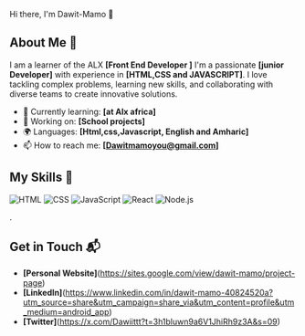 Hi there, I'm Dawit-Mamo 👋


## About Me 🚀

I am a learner of the ALX **[Front End Developer ]** I'm a passionate **[junior Developer]** with experience in **[HTML,CSS and JAVASCRIPT]**. I love tackling complex problems, learning new skills, and collaborating with diverse teams to create innovative solutions.

- 🌱 Currently learning: **[at Alx africa]**
- 🔭 Working on: **[School projects]**
- 🌍 Languages: **[Html,css,Javascript, English and Amharic]**
- 📫 How to reach me: **[Dawitmamoyou@gmail.com]**
  

## My Skills 🧠

![HTML](https://img.shields.io/badge/-HTML-E34F26?style=flat-square&logo=html5&logoColor=white)
![CSS](https://img.shields.io/badge/-CSS-1572B6?style=flat-square&logo=css3&logoColor=white)
![JavaScript](https://img.shields.io/badge/-JavaScript-F7DF1E?style=flat-square&logo=javascript&logoColor=black)
![React](https://img.shields.io/badge/-React-61DAFB?style=flat-square&logo=react&logoColor=black)
![Node.js](https://img.shields.io/badge/-Node.js-339933?style=flat-square&logo=node.js&logoColor=white)

.

## Get in Touch 📬

- **[Personal Website]**(https://sites.google.com/view/dawit-mamo/project-page)
- **[LinkedIn]**(https://www.linkedin.com/in/dawit-mamo-40824520a?utm_source=share&utm_campaign=share_via&utm_content=profile&utm_medium=android_app)
- **[Twitter]**(https://x.com/Dawiittt?t=3h1bluwn9a6V1JhiRh9z3A&s=09)


